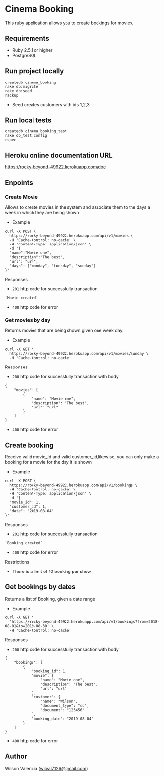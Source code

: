 # Cinema Booking

This ruby application allows you to create bookings for movies.

## Requirements
 * Ruby 2.5.1 or higher
 * PostgreSQL
 
## Run project locally

```
createdb cinema_booking
rake db:migrate
rake db:seed
rackup
```

* Seed creates customers with ids 1,2,3

## Run local tests
```
createdb cinema_booking_test
rake db_test:config
rspec
```

## Heroku online documentation URL

https://rocky-beyond-49922.herokuapp.com/doc

## Enpoints

### Create Movie

Allows to create movies in the system and associate them to the days a week in which they are being shown

* Example
```
curl -X POST \
  https://rocky-beyond-49922.herokuapp.com/api/v1/movies \
  -H 'Cache-Control: no-cache' \
  -H 'Content-Type: application/json' \
  -d '{
  "name":"Movie one",
  "description":"The best",
  "url": "url",
  "days": ["monday", "tuesday", "sunday"]
}'

```

Responses

* `201` http code for successfully transaction
```
'Movie created'
```
* `400` http code for error


### Get movies by day

Returns movies that are being shown given one week day.

* Example

```
curl -X GET \
  https://rocky-beyond-49922.herokuapp.com/api/v1/movies/sunday \
  -H 'Cache-Control: no-cache'
```

Responses

* `200` http code for successfully transaction with body
```
{
    "movies": [
        {
            "name": "Movie one",
            "description": "The best",
            "url": "url"
        }
    ]
}
```
* `400` http code for error


## Create booking 

Receive valid movie_id and valid customer_id,likewise, you can only make a booking for a movie for the day it is shown

* Example

```
curl -X POST \
  https://rocky-beyond-49922.herokuapp.com/api/v1/bookings \
  -H 'Cache-Control: no-cache' \
  -H 'Content-Type: application/json' \
  -d '{
  "movie_id": 1,
  "customer_id": 1,
  "date": "2019-08-04"
}'
```

Responses

* `201` http code for successfully transaction
```
`Booking created`
```
* `400` http code for error

Restrictions

* There is a limit of 10 booking per show

## Get bookings by dates

Returns a list of Booking, given a date range

* Example

```
curl -X GET \
  'https://rocky-beyond-49922.herokuapp.com/api/v1/bookings?from=2018-08-01&to=2019-08-30' \
  -H 'Cache-Control: no-cache'
```

Responses

* `200` http code for successfully transaction with body

```
{
    "bookings": [
        {
            "booking_id": 1,
            "movie": {
                "name": "Movie one",
                "description": "The best",
                "url": "url"
            },
            "customer": {
                "name": "Wilson",
                "document_type": "cc",
                "document": "123456"
            },
            "booking_date": "2019-08-04"
        }
    ]
}
```

* `400` http code for error

## Author
Wilson Valencia (wilval7126@gmail.com)

